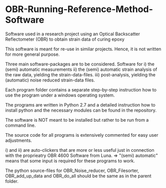 # OBR-Running-Reference-Method-Software
Software used in a research project using an  Optical Backscatter Reflectometer (OBR) to obtain strain data of curing epoxy

This software is meant for re-use in similar projects. Hence, it is not written for more general purpose.

Three main software-packages are to be considered. Software for
i) the (semi) automatic measurements
ii) the (semi) automatic strain analysis of the raw data, yielding the strain-data-files.
iii) post-analysis, yielding the (automatic) noise reduced strain-data files.

Each program folder contains a separate step-by-step instruction how to use the program under a windows operating system.

The programs are written in Python 2.7 and a detailed instruction how to install python and the necessary modules can be found in the repository.

The software is NOT meant to be installed but rather to be run from a command line.

The source code for all programs is extensively commented for easy user adjustments.

i) and ii) are auto-clickers that are more or less useful just in connection with the proprieatry OBR 4600 Software from Luna.
=> "(semi) automatic" means that some input is required for these programs to work.

The python source-files for OBR_Noise_reducer, OBR_Filesorter, OBR_add_up_data and OBR_do_all should be the same as in the parent folder.
